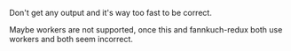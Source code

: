 Don't get any output and it's way too fast to be correct.

Maybe workers are not supported, once this and fannkuch-redux both use workers and both seem incorrect.